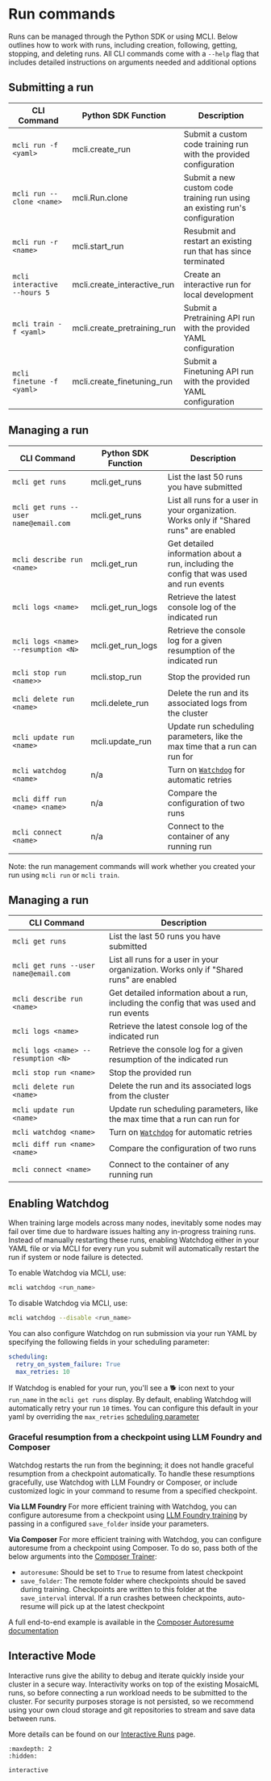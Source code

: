 # Run commands

Runs can be managed through the Python SDK or using MCLI.
Below outlines how to work with runs, including creation, following, getting, stopping, and deleting runs.
All CLI commands come with a `--help` flag that includes detailed instructions on arguments needed and additional options

## Submitting a run

| CLI Command                  | Python SDK Function         | Description                                                                 |
| ---------------------------- | --------------------------- | --------------------------------------------------------------------------- |
| `mcli run -f <yaml>`         | mcli.create_run             | Submit a custom code training run with the provided configuration           |
| `mcli run --clone <name>`    | mcli.Run.clone              | Submit a new custom code training run using an existing run's configuration |
| `mcli run -r <name>`         | mcli.start_run              | Resubmit and restart an existing run that has since terminated              |
| `mcli interactive --hours 5` | mcli.create_interactive_run | Create an interactive run for local development                             |
| `mcli train -f <yaml>`       | mcli.create_pretraining_run | Submit a Pretraining API run with the provided YAML configuration           |
| `mcli finetune -f <yaml>`    | mcli.create_finetuning_run  | Submit a Finetuning API run with the provided YAML configuration            |

##  Managing a run

| CLI Command                           | Python SDK Function | Description                                                                                        |
| ------------------------------------- | ------------------- | -------------------------------------------------------------------------------------------------- |
| `mcli get runs`                       | mcli.get_runs       | List the last 50 runs you have submitted                                                           |
| `mcli get runs --user name@email.com` | mcli.get_runs       | List all runs for a user in your organization. Works only if "Shared runs" are enabled             |
| `mcli describe run <name>`            | mcli.get_run        | Get detailed information about a run, including the config that was used and run events            |
| `mcli logs <name>`                    | mcli.get_run_logs   | Retrieve the latest console log of the indicated run                                               |
| `mcli logs <name> --resumption <N>`   | mcli.get_run_logs   | Retrieve the console log for a given resumption of the indicated run                               |
| `mcli stop run <name>>`               | mcli.stop_run       | Stop the provided run                                                                              |
| `mcli delete run <name>`              | mcli.delete_run     | Delete the run and its associated logs from the cluster                                            |
| `mcli update run <name>`              | mcli.update_run     | Update run scheduling parameters, like the max time that a run can run for                         |
| `mcli watchdog <name>`                | n/a                 | Turn on [`Watchdog`](#enabling-watchdog) for automatic retries |
| `mcli diff run <name> <name>`         | n/a                 | Compare the configuration of two runs                                                              |
| `mcli connect <name>`                 | n/a                 | Connect to the container of any running run                                                        |

Note: the run management commands will work whether you created your run using `mcli run` or `mcli train`.

## Managing a run

| CLI Command | Description |
| ----------- | ----------- |
| `mcli get runs` | List the last 50 runs you have submitted |
| `mcli get runs --user name@email.com` | List all runs for a user in your organization. Works only if "Shared runs" are enabled |
| `mcli describe run <name>` | Get detailed information about a run, including the config that was used and run events |
| `mcli logs <name>` | Retrieve the latest console log of the indicated run |
| `mcli logs <name> --resumption <N>` | Retrieve the console log for a given resumption of the indicated run |
| `mcli stop run <name>` | Stop the provided run |
| `mcli delete run <name>` | Delete the run and its associated logs from the cluster |
| `mcli update run <name>` | Update run scheduling parameters, like the max time that a run can run for |
| `mcli watchdog <name>` | Turn on [`Watchdog`](#enabling-watchdog) for automatic retries |
| `mcli diff run <name> <name>` | Compare the configuration of two runs |
| `mcli connect <name>` | Connect to the container of any running run |

## Enabling Watchdog
When training large models across many nodes, inevitably some nodes may fail over time due to hardware issues
halting any in-progress training runs. Instead of manually restarting these runs, enabling Watchdog either in 
your YAML file or via MCLI for every run you submit will automatically restart the run if system or node failure 
is detected. 

To enable Watchdog via MCLI, use:

```bash
mcli watchdog <run_name>
```

To disable Watchdog via MCLI, use:

```bash
mcli watchdog --disable <run_name>
```

You can also configure Watchdog on run submission via your run YAML by specifying the following fields in your scheduling parameter:

```yaml
scheduling:
  retry_on_system_failure: True
  max_retries: 10
```

If Watchdog is enabled for your run, you'll see a 🐕 icon next to your `run_name` in the `mcli get runs` display.
By default, enabling Watchdog will automatically retry your run `10` times.
You can configure this default in your yaml by overriding the `max_retries` [scheduling parameter](../run_commands/index.md)

### Graceful resumption from a checkpoint using LLM Foundry and Composer
Watchdog restarts the run from the beginning; it does not handle graceful resumption from a checkpoint automatically. To handle these resumptions gracefully, use Watchdog with LLM Foundry or Composer, or include customized logic in your command to resume from a specified checkpoint.

**Via LLM Foundry**
For more efficient training with Watchdog, you can configure autoresume from a checkpoint using [LLM Foundry training](https://github.com/mosaicml/llm-foundry/tree/main/scripts/train)
by passing in a configured `save_folder` inside your parameters.


**Via Composer**
For more efficient training with Watchdog, you can configure autoresume from a checkpoint using Composer. To do so, pass both of the below
arguments into the [Composer Trainer](https://docs.mosaicml.com/projects/composer/en/stable/trainer/using_the_trainer.html):

- `autoresume`: Should be set to `True` to resume from latest checkpoint
- `save_folder`: The remote folder where checkpoints should be saved during training. Checkpoints are written to this folder at the `save_interval` interval. If a run crashes between checkpoints, auto-resume will pick up at the latest checkpoint

A full end-to-end example is available in the [Composer Autoresume documentation](https://docs.mosaicml.com/projects/composer/en/stable/examples/checkpoint_autoresume.html)

## Interactive Mode

Interactive runs give the ability to debug and iterate quickly inside your cluster in a secure way. Interactivity works on top of the existing MosaicML runs, so before connecting a run workload needs to be submitted to the cluster. For security purposes storage is not persisted, so we recommend using your own cloud storage and git repositories to stream and save data between runs.

More details can be found on our [Interactive Runs](https://docs.mosaicml.com/projects/mcli/en/latest/training/interactive.html) page. 

```{toctree}
:maxdepth: 2
:hidden:

interactive